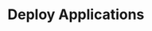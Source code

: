 # Deploy Applications

<!-- MarkdownTOC depth=4 autolink=true bracket=round -->

<!-- /MarkdownTOC -->
